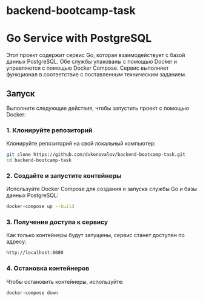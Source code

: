 # backend-bootcamp-task


# Go Service with PostgreSQL

Этот проект содержит сервис Go, которая взаимодействует с базой данных PostgreSQL. Обе службы упакованы с помощью Docker и управляются с помощью Docker Compose.
Сервис выполняет функционал в соответствие с поставленным техническим заданием.

## Запуск

Выполните следующие действия, чтобы запустить проект с помощью Docker:

### 1. Клонируйте репозиторий

Клонируйте репозиторий на свой локальный компьютер:

```bash
git clone https://github.com/dvkonovalov/backend-bootcamp-task.git
cd backend-bootcamp-task
```

### 2. Создайте и запустите контейнеры

Используйте Docker Compose для создания и запуска службы Go и базы данных PostgreSQL:

```bash
docker-compose up --build
```

### 3. Получение доступа к сервису
   Как только контейнеры будут запущены, сервис станет доступен по адресу:

```bash
http://localhost:8080
```

### 4. Остановка контейнеров
Чтобы остановить контейнеры, используйте:

```bash
docker-compose down
```